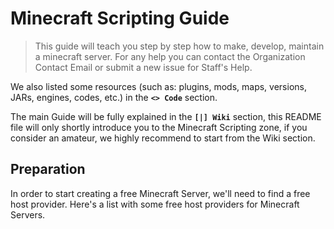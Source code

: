 Minecraft Scripting Guide
=========================

> This guide will teach you step by step how to make, develop, maintain a minecraft server.
> For any help you can contact the Organization Contact Email or submit a new issue for Staff's Help.

We also listed some resources (such as: plugins, mods, maps, versions, JARs, engines, codes, etc.) in the **`<> Code`** section.

The main Guide will be fully explained in the **`[|] Wiki`** section, this README file will only shortly introduce you to the Minecraft Scripting zone, if you consider an amateur, we highly recommend to start from the Wiki section.



## Preparation
In order to start creating a free Minecraft Server, we'll need to find a free host provider.
Here's a list with some free host providers for Minecraft Servers.
